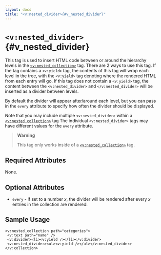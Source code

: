 ```yaml
---
layout: docs
title: "<v:nested_divider>{#v_nested_divider}"
---
```


# `<v:nested_divider>`{#v_nested_divider}

This tag is used to insert HTML code between or around the hierarchy
levels in the [`<v:nested_collection>`](#v_nested_collection) tag. There
are 2 ways to use this tag. If the tag contains a `<v:yield>` tag, the
contents of this tag will wrap each level in the tree, with the
`<v:yield>` tag denoting where the rendered HTML from each entry will
go. If this tag does not contain a `<v:yield>` tag, the content between
the `<v:nested_divider>` and `</v:nested_divider>` will be inserted as a
divider between levels.

By default the divider will appear after/around each level, but you can
pass in the `every` attribute to specify how often the divider should be
displayed.

Note that you may include multiple `<v:nested_divider>` within a
[`<v:nested_collection>`](#v_nested_collection) tag The individual
`<v:nested_divider>` tags may have different values for the `every`
attribute.

> **Warning**
>
> This tag only works inside of a
> [`<v:nested_collection>`](#v_nested_collection) tag.

## Required Attributes

None.

## Optional Attributes

-   `every` - if set to a number *x*, the divider will be rendered after
    every *x* entries in the collection are rendered.

## Sample Usage

    <v:nested_collection path="categories">
     <v:text path="name" />
     <v:divider><li><v:yield /></li></v:divider>
     <v:nested_divider><ul><v:yield /></ul></v:nested_divider>
    </v:collection>
